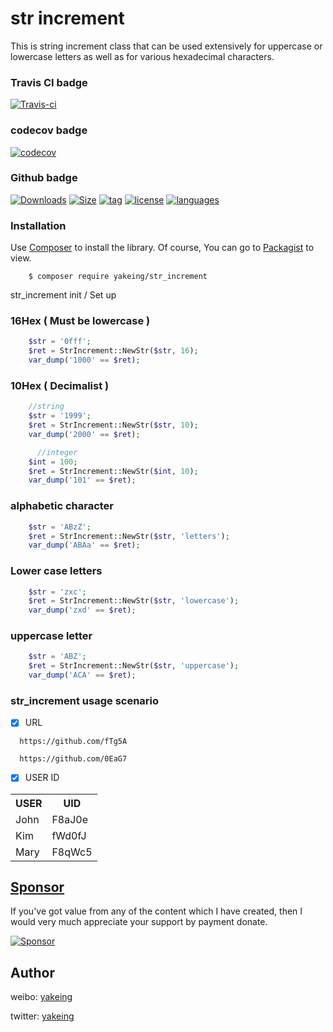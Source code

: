 # str increment

This is string increment class that can be used extensively for uppercase or lowercase letters as well as for various hexadecimal characters.

### Travis CI badge

[![Travis-ci](https://api.travis-ci.com/yakeing/str_increment.svg?branch=master)](https://travis-ci.com/yakeing/str_increment)

### codecov badge

[![codecov](https://codecov.io/gh/yakeing/str_increment/branch/master/graph/badge.svg)](https://codecov.io/gh/yakeing/str_increment)

### Github badge

[![Downloads](https://badging.tk/github/downloads/yakeing/str_increment?icon=github)](../../)
[![Size](https://badging.tk/github/size/yakeing/str_increment?icon=github)](src)
[![tag](https://badging.tk/github/tag/yakeing/str_increment?icon=github)](../../releases)
[![license](https://badging.tk/static/label/license/555/MPL-2.0/fe7d37?icon=github)](LICENSE)
[![languages](https://badging.tk/static/label/language/555/PHP/34abef?icon=github)](../../search?l=php)

### Installation

Use [Composer](https://getcomposer.org) to install the library.
Of course, You can go to [Packagist](https://packagist.org/packages/yakeing/str_increment) to view.

```
    $ composer require yakeing/str_increment
```

str_increment init / Set up

### 16Hex ( Must be lowercase )
```php
    $str = '0fff';
    $ret = StrIncrement::NewStr($str, 16);
    var_dump('1000' == $ret);
```

### 10Hex ( Decimalist )

```php
    //string
    $str = '1999';
    $ret = StrIncrement::NewStr($str, 10);
    var_dump('2000' == $ret);

      //integer
    $int = 100;
    $ret = StrIncrement::NewStr($int, 10);
    var_dump('101' == $ret);
```

### alphabetic character

```php
    $str = 'ABzZ';
    $ret = StrIncrement::NewStr($str, 'letters');
    var_dump('ABAa' == $ret);
```

### Lower case letters
```php
    $str = 'zxc';
    $ret = StrIncrement::NewStr($str, 'lowercase');
    var_dump('zxd' == $ret);
```

### uppercase letter

```php
    $str = 'ABZ';
    $ret = StrIncrement::NewStr($str, 'uppercase');
    var_dump('ACA' == $ret);
```

### str_increment usage scenario

- [x] URL
```
  https://github.com/fTg5A

  https://github.com/0EaG7
```

- [x] USER ID
<table>
    <tr><th>USER</th><th>UID</th></tr>
    <tr><td>John</td><td>F8aJ0e</td></tr>
    <tr><td>Kim</td><td>fWd0fJ</td></tr>
    <tr><td>Mary</td><td>F8qWc5</td></tr>
</table>

[Sponsor](https://github.com/yakeing/Documentation/blob/master/Sponsor/README.md)
---
If you've got value from any of the content which I have created, then I would very much appreciate your support by payment donate.

[![Sponsor](https://badging.tk/static/label/Sponsor/EA4AAA?icon=heart)](https://github.com/yakeing/Documentation/blob/master/Sponsor/README.md)

Author
---

weibo: [yakeing](https://weibo.com/yakeing)

twitter: [yakeing](https://twitter.com/yakeing)
